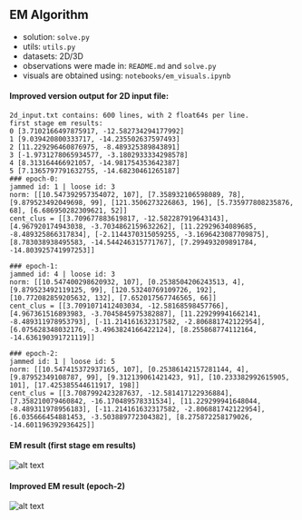 ## EM Algorithm

 - solution: `solve.py`
 - utils: `utils.py`
 - datasets: 2D/3D
 - observations were made in: `README.md` and `solve.py`
 - visuals are obtained using: `notebooks/em_visuals.ipynb`

#### Improved version output for 2D input file:

```
2d_input.txt contains: 600 lines, with 2 float64s per line.
first stage em results:
0 [3.7102166497875917, -12.582734294177992]
1 [9.039420800333717, -14.235502637597493]
2 [11.229296460876975, -8.489325389843891]
3 [-1.9731278065934577, -3.1802933334298578]
4 [8.313164466921057, -14.981754353642387]
5 [7.1365797791632755, -14.68230461265187]
### epoch-0:
jammed id: 1 | loose id: 3
norm: [[10.547392957354072, 107], [7.358932106598089, 78], [9.879523492049698, 99], [121.3506273226863, 196], [5.735977808235876, 68], [6.686950282309621, 52]]
cent_clus = [[3.709677883619817, -12.582287919643143], [4.967920174943038, -3.7034862159632262], [11.22929634089685, -8.489325866317834], [-2.1144370315059255, -3.1696423087709875], [8.783038938495583, -14.544246315771767], [7.299493209891784, -14.803925741997253]]

### epoch-1:
jammed id: 4 | loose id: 3
norm: [[10.547400298620932, 107], [0.2538504206243513, 4], [9.879523492119125, 99], [120.53240769109726, 192], [10.772082859205632, 132], [7.652017567746565, 66]]
cent_clus = [[3.7091071412403034, -12.58168598457766], [4.967361516893983, -3.7045845975382887], [11.229299941662141, -8.489311978953793], [-11.214161632317582, -2.806881742122954], [6.075628348032176, -3.4963824166422124], [8.255868774112164, -14.636190391721119]]

### epoch-2:
jammed id: 1 | loose id: 5
norm: [[10.547415372937165, 107], [0.25386142157281144, 4], [9.87952349108787, 99], [9.312139061421423, 91], [10.233382992615905, 101], [17.425385544611917, 198]]
cent_clus = [[3.7087992423287637, -12.581417122936884], [7.358210079460842, -16.170489578331534], [11.229299941648044, -8.489311978956183], [-11.214161632317582, -2.806881742122954], [6.035666454881453, -3.503889772304382], [8.275872258179026, -14.601196392936425]]
```
#### EM result (first stage em results)

![alt text](https://github.com/alexdarie/ml-math-modelling/blob/main/em-algorithm/images/prev.png "Logo Title Text 1")

#### Improved EM result (epoch-2)

![alt text](https://github.com/alexdarie/ml-math-modelling/blob/main/em-algorithm/images/after.png "Logo Title Text 1")

